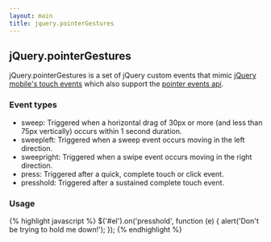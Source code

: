 ```yaml
---
layout: main
title: jquery.pointerGestures
---
```


## jQuery.pointerGestures

jQuery.pointerGestures is a set of jQuery custom events that mimic [jQuery mobile's touch events](http://api.jquerymobile.com/category/events/) which also support the [pointer events api](http://www.w3.org/Submission/pointer-events/).

### Event types

- sweep: Triggered when a horizontal drag of 30px or more (and less than 75px vertically) occurs within 1 second duration.
- sweepleft: Triggered when a sweep event occurs moving in the left direction.
- sweepright: Triggered when a swipe event occurs moving in the right direction.
- press: Triggered after a quick, complete touch or click event.
- presshold: Triggered after a sustained complete touch event.

### Usage

{% highlight javascript %}
    $('#el').on('presshold', function (e) {
        alert('Don\'t be trying to hold me down!');
    });
{% endhighlight %}